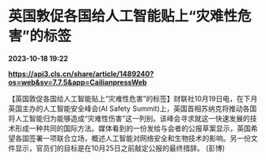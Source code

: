 # 英国敦促各国给人工智能贴上“灾难性危害”的标签

**2023-10-18 19:22**

**https://api3.cls.cn/share/article/1489240?os=web&sv=7.7.5&app=CailianpressWeb**

【英国敦促各国给人工智能贴上“灾难性危害”的标签】财联社10月19日电，在下月英国主办的人工智能安全峰会(AI Safety Summit)上，英国首相苏纳克将推动各国将人工智能归为能够造成“灾难性伤害”这一列别。该峰会寻求就这一快速发展的技术形成一种共同的国际方法。媒体看到的一份发给与会者的公报草案显示，英国希望各国签署一项联合立场，概述人工智能对网络安全和生物技术的影响。另一份文件显示，官员们的目标是在10月25日之前敲定公报的最终措辞。 (彭博)